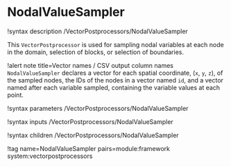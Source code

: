 # NodalValueSampler

!syntax description /VectorPostprocessors/NodalValueSampler

This `VectorPostprocessor` is used for sampling nodal variables at each node
in the domain, selection of blocks, or selection of boundaries.

!alert note title=Vector names / CSV output column names
`NodalValueSampler` declares a vector for each spatial coordinate, (`x`, `y`, `z`), of the sampled nodes,
the IDs of the nodes in a vector named `id`,
and a vector named after each variable sampled, containing the variable values at each point.

!syntax parameters /VectorPostprocessors/NodalValueSampler

!syntax inputs /VectorPostprocessors/NodalValueSampler

!syntax children /VectorPostprocessors/NodalValueSampler

!tag name=NodalValueSampler pairs=module:framework system:vectorpostprocessors
